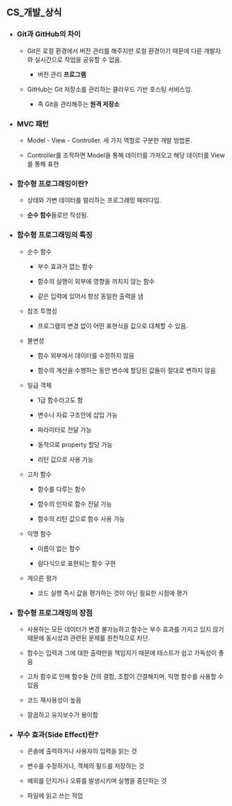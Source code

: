 ## CS_개발_상식



- ### Git과 GitHub의 차이
  
  - Git은 로컬 환경에서 버전 관리를 해주지만 로컬 환경이기 때문에 다른 개발자와 실시간으로 작업을 공유할 수 없음.
    
    - 버전 관리 **프로그램**
  
  - GitHub는 Git 저장소를 관리하는 클라우드 기반 호스팅 서비스임.
    
    - 즉 Git을 관리해주는 **원격 저장소**



- ### MVC 패턴
  
  - Model - View - Controller. 세 가지 역할로 구분한 개발 방법론.
  
  - Controller를 조작하면 Model을 통해 데이터를 가져오고 해당 데이터를 View를 통해 표현



- ### 함수형 프로그래밍이란?
  
  - 상태와 가변 데이터를 멀리하는 프로그래밍 패러다임.
  
  - **순수 함수**들로만 작성됨.

- ### 함수형 프로그래밍의 특징
  
  - 순수 함수
    
    - 부수 효과가 없는 함수
    
    - 함수의 실행이 외부에 영향을 끼치지 않는 함수
    
    - 같은 입력에 있어서 항상 동일한 출력을 냄
  
  - 참조 투명성
    
    - 프로그램의 변경 없이 어떤 표현식을 값으로 대체할 수 있음.
  
  - 불변성
    
    - 함수 외부에서 데이터를 수정하지 않음
    
    - 함수의 계산을 수행하는 동안 변수에 할당된 값들이 절대로 변하지 않음
  
  - 일급 객체
    
    - 1급 함수라고도 함
    
    - 변수나 자료 구조안에 삽입 가능
    
    - 파라미터로 전달 가능
    
    - 동적으로 property 할당 가능
    
    - 리턴 값으로 사용 가능
  
  - 고차 함수
    
    - 함수를 다루는 함수
    
    - 함수의 인자로 함수 전달 가능
    
    - 함수의 리턴 값으로 함수 사용 가능
  
  - 익명 함수
    
    - 이름이 없는 함수
    
    - 람다식으로 표현되는 함수 구현
  
  - 게으른 평가
    
    - 코드 실행 즉시 값을 평가하는 것이 아닌 필요한 시점에 평가

- ### 함수형 프로그래밍의 장점
  
  - 사용하는 모든 데이터가 변경 불가능하고 함수는 부수 효과를 가지고 있지 않기 때문에 동시성과 관련된 문제를 원천적으로 차단.
  
  - 함수는 입력과 그에 대한 출력만을 책임지기 때문에 테스트가 쉽고 가독성이 좋음
  
  - 고차 함수로 인해 함수들 간의 결합, 조합이 간결해지며, 익명 함수를 사용할 수 있음
  
  - 코드 재사용성이 높음
  
  - 깔끔하고 유지보수가 용이함

- ### 부수 효과(Side Effect)란?
  
  - 콘솔에 출력하거나 사용자의 입력을 읽는 것
  
  - 변수를 수정하거나, 객체의 필드를 저장하는 것
  
  - 예외를 던지거나 오류를 발생시키며 실행을 중단하는 것
  
  - 파일에 읽고 쓰는 작업
